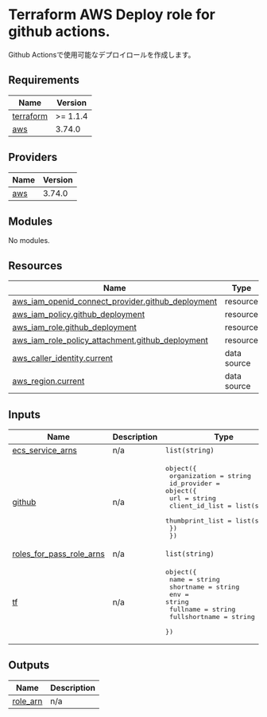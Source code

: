 <!-- BEGIN_TF_DOCS -->
# Terraform AWS Deploy role for github actions.

Github Actionsで使用可能なデプロイロールを作成します。

## Requirements

| Name | Version |
|------|---------|
| <a name="requirement_terraform"></a> [terraform](#requirement\_terraform) | >= 1.1.4 |
| <a name="requirement_aws"></a> [aws](#requirement\_aws) | 3.74.0 |

## Providers

| Name | Version |
|------|---------|
| <a name="provider_aws"></a> [aws](#provider\_aws) | 3.74.0 |

## Modules

No modules.

## Resources

| Name | Type |
|------|------|
| [aws_iam_openid_connect_provider.github_deployment](https://registry.terraform.io/providers/hashicorp/aws/3.74.0/docs/resources/iam_openid_connect_provider) | resource |
| [aws_iam_policy.github_deployment](https://registry.terraform.io/providers/hashicorp/aws/3.74.0/docs/resources/iam_policy) | resource |
| [aws_iam_role.github_deployment](https://registry.terraform.io/providers/hashicorp/aws/3.74.0/docs/resources/iam_role) | resource |
| [aws_iam_role_policy_attachment.github_deployment](https://registry.terraform.io/providers/hashicorp/aws/3.74.0/docs/resources/iam_role_policy_attachment) | resource |
| [aws_caller_identity.current](https://registry.terraform.io/providers/hashicorp/aws/3.74.0/docs/data-sources/caller_identity) | data source |
| [aws_region.current](https://registry.terraform.io/providers/hashicorp/aws/3.74.0/docs/data-sources/region) | data source |

## Inputs

| Name | Description | Type | Default | Required |
|------|-------------|------|---------|:--------:|
| <a name="input_ecs_service_arns"></a> [ecs\_service\_arns](#input\_ecs\_service\_arns) | n/a | `list(string)` | n/a | yes |
| <a name="input_github"></a> [github](#input\_github) | n/a | <pre>object({<br>    organization = string<br>    id_provider = object({<br>      url             = string<br>      client_id_list  = list(string)<br>      thumbprint_list = list(string)<br>    })<br>  })</pre> | n/a | yes |
| <a name="input_roles_for_pass_role_arns"></a> [roles\_for\_pass\_role\_arns](#input\_roles\_for\_pass\_role\_arns) | n/a | `list(string)` | n/a | yes |
| <a name="input_tf"></a> [tf](#input\_tf) | n/a | <pre>object({<br>    name          = string<br>    shortname     = string<br>    env           = string<br>    fullname      = string<br>    fullshortname = string<br>  })</pre> | n/a | yes |

## Outputs

| Name | Description |
|------|-------------|
| <a name="output_role_arn"></a> [role\_arn](#output\_role\_arn) | n/a |
<!-- END_TF_DOCS -->    